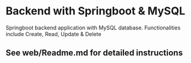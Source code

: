 Backend with Springboot & MySQL
===================================
Springboot backend application with MySQL database.
Functionalities include Create, Read, Update & Delete

See web/Readme.md for detailed instructions
---------------
